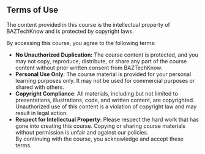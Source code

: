 ## Terms of Use
The content provided in this course is the intellectual property of BAZTechKnow and is protected by copyright laws.

By accessing this course, you agree to the following terms:

- **No Unauthorized Duplication:**  The course content is protected, and you may not copy, reproduce, distribute, or share any part of the course content without prior written consent from BAZTechKnow.
- **Personal Use Only**: The course material is provided for your personal learning purposes only. It may not be used for commercial purposes or shared with others.
- **Copyright Compliance**: All materials, including but not limited to presentations, illustrations, code, and written content, are copyrighted. Unauthorized use of this content is a violation of copyright law and may result in legal action.
- **Respect for Intellectual Property**: Please respect the hard work that has gone into creating this course. Copying or sharing course materials without permission is unfair and against our policies.
  <br>
By continuing with the course, you acknowledge and accept these terms.